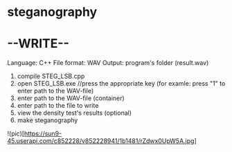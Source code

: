 # steganography

<h1>--WRITE--</h1>

Language: C++
File format: WAV
Output: program's folder (result.wav)

1. compile STEG_LSB.cpp
2. open STEG_LSB.exe
//press the appropriate key (for examle: press "1" to enter path to the WAV-file)
3. enter path to the WAV-file (container)
4. enter path to the file to write
5. view the density test's results (optional)
6. make steganography


!(pic)[https://sun9-45.userapi.com/c852228/v852228941/1b1481/rZdwx0UpW5A.jpg]
